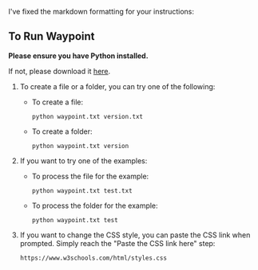 I've fixed the markdown formatting for your instructions:

## To Run Waypoint

**Please ensure you have Python installed.**

If not, please download it [here](https://www.python.org/downloads/).

1. To create a file or a folder, you can try one of the following:

   - To create a file:
     ```
     python waypoint.txt version.txt
     ```

   - To create a folder:
     ```
     python waypoint.txt version
     ```

2. If you want to try one of the examples:

   - To process the file for the example:
     ```
     python waypoint.txt test.txt
     ```

   - To process the folder for the example:
     ```
     python waypoint.txt test
     ```

3. If you want to change the CSS style, you can paste the CSS link when prompted. Simply reach the "Paste the CSS link here" step:

   `https://www.w3schools.com/html/styles.css`

